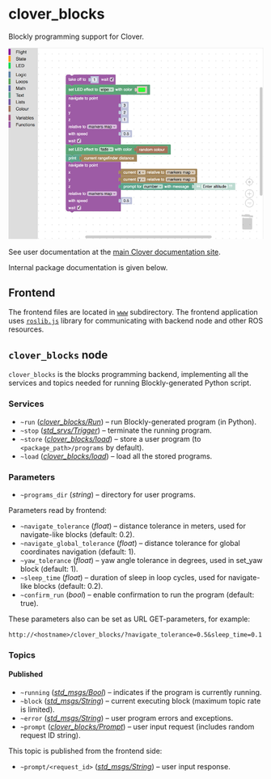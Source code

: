 # clover_blocks

Blockly programming support for Clover.

<img src="screenshot.png" width=700>

See user documentation at the [main Clover documentation site](https://clover.coex.tech/en/blocks.html).

Internal package documentation is given below.

## Frontend

The frontend files are located in [`www`](./www/) subdirectory. The frontend application uses [`roslib.js`](http://wiki.ros.org/roslibjs) library for communicating with backend node and other ROS resources.

## `clover_blocks` node

`clover_blocks` is the blocks programming backend, implementing all the services and topics needed for running Blockly-generated Python script.

### Services

* `~run` ([*clover_blocks/Run*](srv/Run.srv)) – run Blockly-generated program (in Python).
* `~stop` ([*std_srvs/Trigger*](http://docs.ros.org/melodic/api/std_srvs/html/srv/Trigger.html)) – terminate the running program.
* `~store` ([*clover_blocks/load*](srv/Store.srv)) – store a user program (to `<package_path>/programs` by default).
* `~load` ([*clover_blocks/load*](srv/Load.srv)) – load all the stored programs.

### Parameters

* `~programs_dir` (*string*) – directory for user programs.

Parameters read by frontend:

* `~navigate_tolerance` (*float*) – distance tolerance in meters, used for navigate-like blocks (default: 0.2).
* `~navigate_global_tolerance` (*float*) – distance tolerance for global coordinates navigation (default: 1).
* `~yaw_tolerance` (*float*) – yaw angle tolerance in degrees, used in set_yaw block (default: 1).
* `~sleep_time` (*float*) – duration of sleep in loop cycles, used for navigate-like blocks (default: 0.2).
* `~confirm_run` (*bool*) – enable confirmation to run the program (default: true).

These parameters also can be set as URL GET-parameters, for example:

```
http://<hostname>/clover_blocks/?navigate_tolerance=0.5&sleep_time=0.1
```

### Topics

#### Published

* `~running` ([*std_msgs/Bool*](http://docs.ros.org/melodic/api/std_msgs/html/msg/Bool.html)) – indicates if the program is currently running.
* `~block` ([*std_msgs/String*](http://docs.ros.org/melodic/api/std_msgs/html/msg/String.html)) – current executing block (maximum topic rate is limited).
* `~error` ([*std_msgs/String*](http://docs.ros.org/melodic/api/std_msgs/html/msg/String.html)) – user program errors and exceptions.
* `~prompt` ([*clover_blocks/Prompt*](msg/Prompt.msg)) – user input request (includes random request ID string).

This topic is published from the frontend side:

* `~prompt/<request_id>` ([*std_msgs/String*](http://docs.ros.org/melodic/api/std_msgs/html/msg/String.html)) – user input response.
